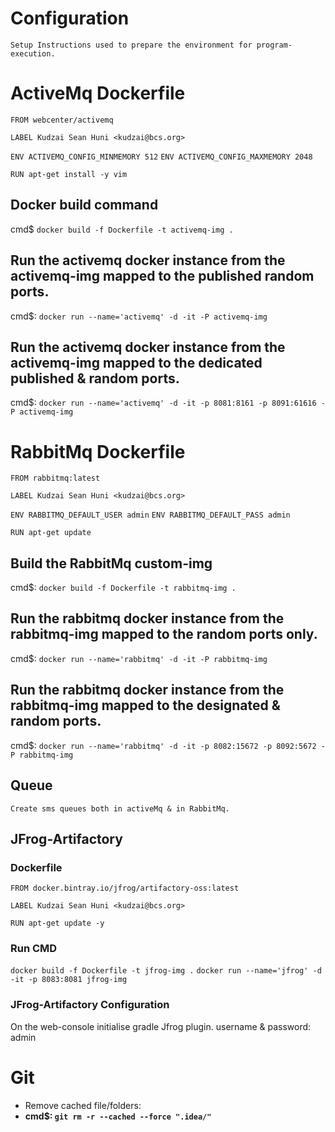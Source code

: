 # Configuration
    Setup Instructions used to prepare the environment for program-execution.

# ActiveMq Dockerfile 
`FROM webcenter/activemq`

`LABEL Kudzai Sean Huni <kudzai@bcs.org>`

`ENV ACTIVEMQ_CONFIG_MINMEMORY 512`
`ENV ACTIVEMQ_CONFIG_MAXMEMORY 2048`

`RUN apt-get install -y vim`

## Docker build command                          
cmd$ `docker build -f Dockerfile -t activemq-img .`

## Run the activemq docker instance from the activemq-img mapped to the published random ports.
cmd$: `docker run --name='activemq' -d -it -P activemq-img`

## Run the activemq docker instance from the activemq-img mapped to the dedicated published & random ports.
cmd$: `docker run --name='activemq' -d -it -p 8081:8161 -p 8091:61616 -P activemq-img`

# RabbitMq Dockerfile
`FROM rabbitmq:latest`

`LABEL Kudzai Sean Huni <kudzai@bcs.org>`

`ENV RABBITMQ_DEFAULT_USER admin`
`ENV RABBITMQ_DEFAULT_PASS admin`

`RUN apt-get update`

## Build the RabbitMq custom-img
cmd$: `docker build -f Dockerfile -t rabbitmq-img .`

## Run the rabbitmq docker instance from the rabbitmq-img mapped to the random ports only. 
cmd$: `docker run --name='rabbitmq' -d -it -P rabbitmq-img`

## Run the rabbitmq docker instance from the rabbitmq-img mapped to the designated & random ports.
cmd$: `docker run --name='rabbitmq' -d -it -p 8082:15672 -p 8092:5672 -P rabbitmq-img`

## Queue
    Create sms queues both in activeMq & in RabbitMq.
    
## JFrog-Artifactory

### Dockerfile
`FROM docker.bintray.io/jfrog/artifactory-oss:latest`

`LABEL Kudzai Sean Huni <kudzai@bcs.org>`

`RUN apt-get update -y`

### Run CMD
`docker build -f Dockerfile -t jfrog-img .`
`docker run --name='jfrog' -d -it -p 8083:8081 jfrog-img`

### JFrog-Artifactory Configuration
On the web-console initialise gradle Jfrog plugin.
username & password: admin

# Git
- Remove cached file/folders:
- **cmd$: `git rm -r --cached --force ".idea/"`**